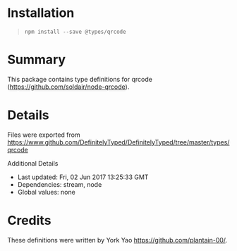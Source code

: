 # Installation
> `npm install --save @types/qrcode`

# Summary
This package contains type definitions for qrcode (https://github.com/soldair/node-qrcode).

# Details
Files were exported from https://www.github.com/DefinitelyTyped/DefinitelyTyped/tree/master/types/qrcode

Additional Details
 * Last updated: Fri, 02 Jun 2017 13:25:33 GMT
 * Dependencies: stream, node
 * Global values: none

# Credits
These definitions were written by York Yao <https://github.com/plantain-00/>.
